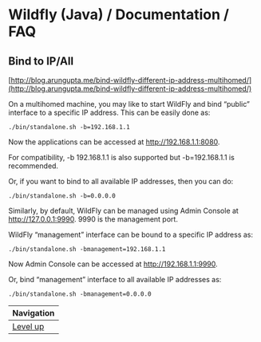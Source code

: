 # Wildfly (Java) / Documentation / FAQ #

## Bind to IP/All ##

[http://blog.arungupta.me/bind-wildfly-different-ip-address-multihomed/](http://blog.arungupta.me/bind-wildfly-different-ip-address-multihomed/)

On a multihomed machine, you may like to start WildFly and bind “public” interface to a specific IP address. This can be easily done as:

    ./bin/standalone.sh -b=192.168.1.1

Now the applications can be accessed at http://192.168.1.1:8080.

For compatibility, -b 192.168.1.1 is also supported but -b=192.168.1.1 is recommended.

Or, if you want to bind to all available IP addresses, then you can do:

    ./bin/standalone.sh -b=0.0.0.0

Similarly, by default, WildFly can be managed using Admin Console at http://127.0.0.1:9990. 9990 is the management port.

WildFly “management” interface can be bound to a specific IP address as:

    ./bin/standalone.sh -bmanagement=192.168.1.1
 
Now Admin Console can be accessed at http://192.168.1.1:9990.

Or, bind “management” interface to all available IP addresses as:

    ./bin/standalone.sh -bmanagement=0.0.0.0

| Navigation               |
| ------------------------ |
| [Level up](../README.md) |

